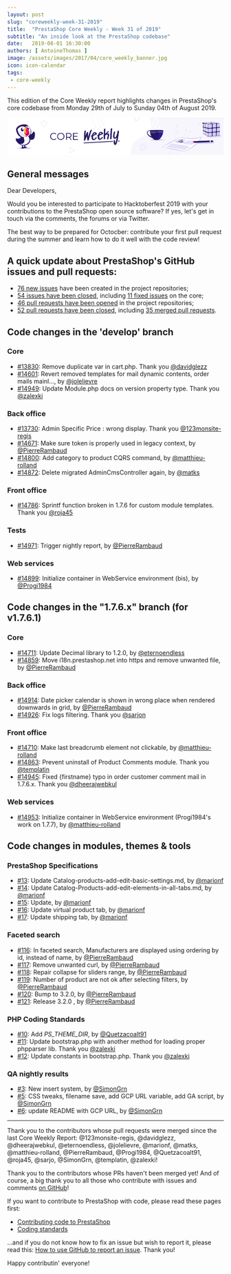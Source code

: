 ```yaml
---
layout: post
slug: "coreweekly-week-31-2019"
title:  "PrestaShop Core Weekly - Week 31 of 2019"
subtitle: "An inside look at the PrestaShop codebase"
date:   2019-08-01 16:30:00
authors: [ AntoineThomas ]
image: /assets/images/2017/04/core_weekly_banner.jpg
icon: icon-calendar
tags:
 - core-weekly
---
```


This edition of the Core Weekly report highlights changes in PrestaShop's core codebase from Monday 29th of July to Sunday 04th of August 2019.

![Core Weekly banner](/assets/images/2018/12/banner-core-weekly.jpg)


## General messages

Dear Developers,

Would you be interested to participate to Hacktoberfest 2019 with your contributions to the PrestaShop open source software? If yes, let's get in touch via the comments, the forums or via Twitter.

The best way to be prepared for Octocber: contribute your first pull request during the summer and learn how to do it well with the code review!


## A quick update about PrestaShop's GitHub issues and pull requests:

- [76 new issues](https://github.com/search?q=org%3APrestaShop+is%3Apublic++-repo%3Aprestashop%2Fprestashop.github.io++is%3Aissue+created%3A2019-07-29..2019-08-04) have been created in the project repositories;
- [54 issues have been closed](https://github.com/search?q=org%3APrestaShop+is%3Apublic++-repo%3Aprestashop%2Fprestashop.github.io++is%3Aissue+closed%3A2019-07-29..2019-08-04), including [11 fixed issues](https://github.com/search?q=org%3APrestaShop+is%3Apublic++-repo%3Aprestashop%2Fprestashop.github.io++is%3Aissue+label%3Afixed+closed%3A2019-07-29..2019-08-04) on the core;
- [46 pull requests have been opened](https://github.com/search?q=org%3APrestaShop+is%3Apublic++-repo%3Aprestashop%2Fprestashop.github.io++is%3Apr+created%3A2019-07-29..2019-08-04) in the project repositories;
- [52 pull requests have been closed](https://github.com/search?q=org%3APrestaShop+is%3Apublic++-repo%3Aprestashop%2Fprestashop.github.io++is%3Apr+closed%3A2019-07-29..2019-08-04), including [35 merged pull requests](https://github.com/search?q=org%3APrestaShop+is%3Apublic++-repo%3Aprestashop%2Fprestashop.github.io++is%3Apr+merged%3A2019-07-29..2019-08-04).


## Code changes in the 'develop' branch

### Core

* [#13830](https://github.com/PrestaShop/PrestaShop/pull/13830): Remove duplicate var in cart.php. Thank you [@davidglezz](https://github.com/davidglezz)
* [#14601](https://github.com/PrestaShop/PrestaShop/pull/14601): Revert removed templates for mail dynamic contents, order mails mainl…, by [@jolelievre](https://github.com/jolelievre)
* [#14949](https://github.com/PrestaShop/PrestaShop/pull/14949): Update Module.php docs on version property type. Thank you [@zalexki](https://github.com/zalexki)


### Back office

* [#13730](https://github.com/PrestaShop/PrestaShop/pull/13730): Admin Specific Price : wrong display. Thank you [@123monsite-regis](https://github.com/123monsite-regis)
* [#14671](https://github.com/PrestaShop/PrestaShop/pull/14671): Make sure token is properly used in legacy context, by [@PierreRambaud](https://github.com/PierreRambaud)
* [#14800](https://github.com/PrestaShop/PrestaShop/pull/14800): Add category to product CQRS command, by [@matthieu-rolland](https://github.com/matthieu-rolland)
* [#14872](https://github.com/PrestaShop/PrestaShop/pull/14872): Delete migrated AdminCmsController again, by [@matks](https://github.com/matks)


### Front office

* [#14786](https://github.com/PrestaShop/PrestaShop/pull/14786): Sprintf function broken in 1.7.6 for custom module templates. Thank you [@roja45](https://github.com/roja45)


### Tests

* [#14971](https://github.com/PrestaShop/PrestaShop/pull/14971): Trigger nightly report, by [@PierreRambaud](https://github.com/PierreRambaud)


### Web services

* [#14899](https://github.com/PrestaShop/PrestaShop/pull/14899): Initialize container in WebService environment (bis), by [@Progi1984](https://github.com/Progi1984)


## Code changes in the "1.7.6.x" branch (for v1.7.6.1)

### Core

* [#14711](https://github.com/PrestaShop/PrestaShop/pull/14711): Update Decimal library to 1.2.0, by [@eternoendless](https://github.com/eternoendless)
* [#14859](https://github.com/PrestaShop/PrestaShop/pull/14859): Move i18n.prestashop.net into https and remove unwanted file, by [@PierreRambaud](https://github.com/PierreRambaud)


### Back office

* [#14914](https://github.com/PrestaShop/PrestaShop/pull/14914): Date picker calendar is shown in wrong place when rendered downwards in grid, by [@PierreRambaud](https://github.com/PierreRambaud)
* [#14926](https://github.com/PrestaShop/PrestaShop/pull/14926): Fix logs filtering. Thank you [@sarjon](https://github.com/sarjon)


### Front office

* [#14710](https://github.com/PrestaShop/PrestaShop/pull/14710): Make last breadcrumb element not clickable, by [@matthieu-rolland](https://github.com/matthieu-rolland)
* [#14863](https://github.com/PrestaShop/PrestaShop/pull/14863): Prevent uninstall of Product Comments module. Thank you [@templatin](https://github.com/templatin)
* [#14945](https://github.com/PrestaShop/PrestaShop/pull/14945): Fixed {firstname} typo in order customer comment mail in 1.7.6.x. Thank you [@dheerajwebkul](https://github.com/dheerajwebkul)


### Web services

* [#14953](https://github.com/PrestaShop/PrestaShop/pull/14953): Initialize container in WebService environment (Progi1984's work on 1.7.7), by [@matthieu-rolland](https://github.com/matthieu-rolland)


## Code changes in modules, themes & tools

### PrestaShop Specifications

* [#13](https://github.com/PrestaShop/prestashop-specs/pull/13): Update Catalog-products-add-edit-basic-settings.md, by [@marionf](https://github.com/marionf)
* [#14](https://github.com/PrestaShop/prestashop-specs/pull/14): Update Catalog-Products-add-edit-elements-in-all-tabs.md, by [@marionf](https://github.com/marionf)
* [#15](https://github.com/PrestaShop/prestashop-specs/pull/15): Update, by [@marionf](https://github.com/marionf)
* [#16](https://github.com/PrestaShop/prestashop-specs/pull/16): Update virtual product tab, by [@marionf](https://github.com/marionf)
* [#17](https://github.com/PrestaShop/prestashop-specs/pull/17): Update shipping tab, by [@marionf](https://github.com/marionf)


### Faceted search

* [#116](https://github.com/PrestaShop/ps_facetedsearch/pull/116): In faceted search, Manufacturers are displayed using ordering by id, instead of name, by [@PierreRambaud](https://github.com/PierreRambaud)
* [#117](https://github.com/PrestaShop/ps_facetedsearch/pull/117): Remove unwanted curl, by [@PierreRambaud](https://github.com/PierreRambaud)
* [#118](https://github.com/PrestaShop/ps_facetedsearch/pull/118): Repair collapse for sliders range, by [@PierreRambaud](https://github.com/PierreRambaud)
* [#119](https://github.com/PrestaShop/ps_facetedsearch/pull/119): Number of product are not ok after selecting filters, by [@PierreRambaud](https://github.com/PierreRambaud)
* [#120](https://github.com/PrestaShop/ps_facetedsearch/pull/120): Bump to 3.2.0, by [@PierreRambaud](https://github.com/PierreRambaud)
* [#121](https://github.com/PrestaShop/ps_facetedsearch/pull/121): Release 3.2.0 , by [@PierreRambaud](https://github.com/PierreRambaud)


### PHP Coding Standards

* [#10](https://github.com/PrestaShop/php-coding-standards/pull/10): Add _PS_THEME_DIR_, by [@Quetzacoalt91](https://github.com/Quetzacoalt91)
* [#11](https://github.com/PrestaShop/php-coding-standards/pull/11): Update bootstrap.php with another method for loading proper phpparser lib. Thank you [@zalexki](https://github.com/zalexki)
* [#12](https://github.com/PrestaShop/php-coding-standards/pull/12): Update constants in bootstrap.php. Thank you [@zalexki](https://github.com/zalexki)


### QA nightly results

* [#3](https://github.com/PrestaShop/QANightlyResults/pull/3): New insert system, by [@SimonGrn](https://github.com/SimonGrn)
* [#5](https://github.com/PrestaShop/QANightlyResults/pull/5): CSS tweaks, filename save, add GCP URL variable, add GA script, by [@SimonGrn](https://github.com/SimonGrn)
* [#6](https://github.com/PrestaShop/QANightlyResults/pull/6): update README with GCP URL, by [@SimonGrn](https://github.com/SimonGrn)


<hr />

Thank you to the contributors whose pull requests were merged since the last Core Weekly Report: @123monsite-regis, @davidglezz, @dheerajwebkul, @eternoendless, @jolelievre, @marionf, @matks, @matthieu-rolland, @PierreRambaud, @Progi1984, @Quetzacoalt91, @roja45, @sarjo, @SimonGrn, @templatin, @zalexki!

Thank you to the contributors whose PRs haven't been merged yet! And of course, a big thank you to all those who contribute with issues and comments [on GitHub](https://github.com/PrestaShop/PrestaShop)!

If you want to contribute to PrestaShop with code, please read these pages first:

 * [Contributing code to PrestaShop](https://devdocs.prestashop.com/1.7/contribute/contribution-guidelines/)
 * [Coding standards](https://devdocs.prestashop.com/1.7/development/coding-standards/)

...and if you do not know how to fix an issue but wish to report it, please read this: [How to use GitHub to report an issue](https://devdocs.prestashop.com/1.7/contribute/contribute-reporting-issues/). Thank you!

Happy contributin' everyone!
